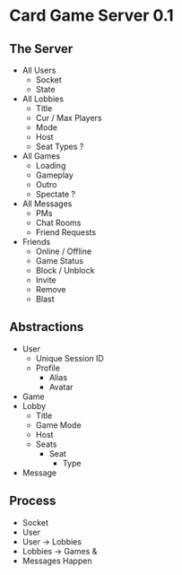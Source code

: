 # Card Game Server 0.1

## The Server
  - All Users
    * Socket
    * State
  - All Lobbies
    * Title
    * Cur / Max Players
    * Mode
    * Host
    * Seat Types ?
  - All Games
    * Loading
    * Gameplay
    * Outro
    * Spectate ?
  - All Messages
    * PMs
    * Chat Rooms
    * Friend Requests
  - Friends
    * Online / Offline
    * Game Status
    * Block / Unblock
    * Invite
    * Remove
    * Blast

## Abstractions
  - User
    * Unique Session ID
    - Profile
      * Alias
      * Avatar
  - Game
  - Lobby
    * Title
    * Game Mode
    * Host
    * Seats
      - Seat
        * Type
  - Message

## Process
  - Socket
  - User
  - User -> Lobbies
  - Lobbies -> Games
  &
  - Messages Happen
